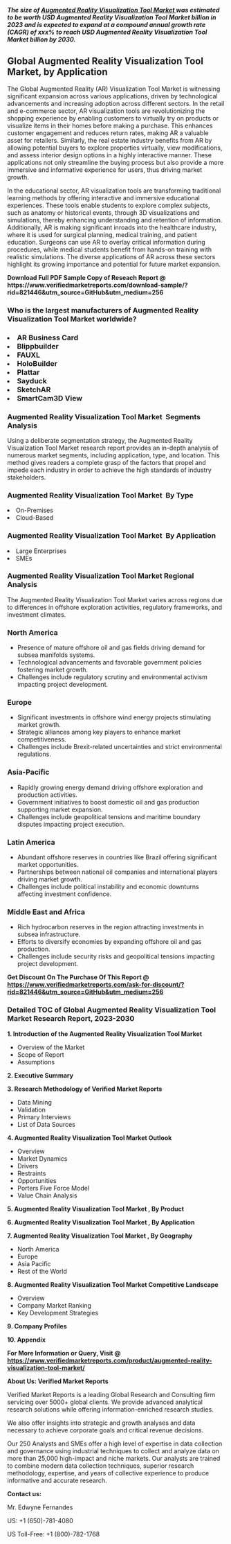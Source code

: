 <p><em><strong>The size of <a href="https://www.verifiedmarketreports.com/download-sample/?rid=821446&utm_source=GitHub&utm_medium=256" target="_blank">Augmented Reality Visualization Tool Market </a> was estimated to be worth USD Augmented Reality Visualization Tool Market billion in 2023 and is expected to expand at a compound annual growth rate (CAGR) of xxx% to reach USD Augmented Reality Visualization Tool Market billion by 2030.</strong></em><br /><h2>Global Augmented Reality Visualization Tool Market, by Application</h2><p>The Global Augmented Reality (AR) Visualization Tool Market is witnessing significant expansion across various applications, driven by technological advancements and increasing adoption across different sectors. In the retail and e-commerce sector, AR visualization tools are revolutionizing the shopping experience by enabling customers to virtually try on products or visualize items in their homes before making a purchase. This enhances customer engagement and reduces return rates, making AR a valuable asset for retailers. Similarly, the real estate industry benefits from AR by allowing potential buyers to explore properties virtually, view modifications, and assess interior design options in a highly interactive manner. These applications not only streamline the buying process but also provide a more immersive and informative experience for users, thus driving market growth.</p><p>In the educational sector, AR visualization tools are transforming traditional learning methods by offering interactive and immersive educational experiences. These tools enable students to explore complex subjects, such as anatomy or historical events, through 3D visualizations and simulations, thereby enhancing understanding and retention of information. Additionally, AR is making significant inroads into the healthcare industry, where it is used for surgical planning, medical training, and patient education. Surgeons can use AR to overlay critical information during procedures, while medical students benefit from hands-on training with realistic simulations. The diverse applications of AR across these sectors highlight its growing importance and potential for future market expansion.</p></p><p id="" class=""><strong>Download Full PDF Sample Copy of Reseach Report @ <a target="">https://www.verifiedmarketreports.com/download-sample/?rid=821446&utm_source=GitHub&utm_medium=256</a></strong></p><h3 id="" class="">Who is the largest manufacturers of&nbsp;Augmented Reality Visualization Tool Market worldwide?</h3><h3 class=""></Li><Li>AR Business Card</Li><Li> Blippbuilder</Li><Li> FAUXL</Li><Li> HoloBuilder</Li><Li> Plattar</Li><Li> Sayduck</Li><Li> SketchAR</Li><Li> SmartCam3D View</h3><h3 id="" class="">Augmented Reality Visualization Tool Market &nbsp;Segments Analysis</h3><p id="" class="">Using a deliberate segmentation strategy, the Augmented Reality Visualization Tool Market research report provides an in-depth analysis of numerous market segments, including application, type, and location. This method gives readers a complete grasp of the factors that propel and impede each industry in order to achieve the high standards of industry stakeholders.</p><h3 id="" class="">Augmented Reality Visualization Tool Market &nbsp;By Type</h3><p></Li><Li>On-Premises</Li><Li> Cloud-Based</p><h3 id="" class="">Augmented Reality Visualization Tool Market &nbsp;By Application</h3><p class=""></Li><Li>Large Enterprises</Li><Li> SMEs</p><h3 id="" class="">Augmented Reality Visualization Tool Market Regional Analysis</h3><p id="" class="">The Augmented Reality Visualization Tool Market varies across regions due to differences in offshore exploration activities, regulatory frameworks, and investment climates.</p><h3 id="" class="">North America</h3><ul><li>Presence of mature offshore oil and gas fields driving demand for subsea manifolds systems.</li><li>Technological advancements and favorable government policies fostering market growth.</li><li>Challenges include regulatory scrutiny and environmental activism impacting project development.</li></ul><h3 id="" class="">Europe</h3><ul><li>Significant investments in offshore wind energy projects stimulating market growth.</li><li>Strategic alliances among key players to enhance market competitiveness.</li><li>Challenges include Brexit-related uncertainties and strict environmental regulations.</li></ul><h3 id="" class="">Asia-Pacific</h3><ul><li>Rapidly growing energy demand driving offshore exploration and production activities.</li><li>Government initiatives to boost domestic oil and gas production supporting market expansion.</li><li>Challenges include geopolitical tensions and maritime boundary disputes impacting project execution.</li></ul><h3 id="" class="">Latin America</h3><ul><li>Abundant offshore reserves in countries like Brazil offering significant market opportunities.</li><li>Partnerships between national oil companies and international players driving market growth.</li><li>Challenges include political instability and economic downturns affecting investment confidence.</li></ul><h3 id="" class="">Middle East and Africa</h3><ul><li>Rich hydrocarbon reserves in the region attracting investments in subsea infrastructure.</li><li>Efforts to diversify economies by expanding offshore oil and gas production.</li><li>Challenges include security risks and geopolitical tensions impacting project development.</li></ul><p id="" class=""><strong>Get Discount On The Purchase Of This Report @ <a href="https://www.verifiedmarketreports.com/ask-for-discount/?rid=821446&utm_source=GitHub&utm_medium=256" target="_blank">https://www.verifiedmarketreports.com/ask-for-discount/?rid=821446&utm_source=GitHub&utm_medium=256</a></strong></p><h3 id="" class="">Detailed TOC of Global Augmented Reality Visualization Tool Market Research Report, 2023-2030</h3><p id="" class=""><strong>1. Introduction of the Augmented Reality Visualization Tool Market </strong></p><ul><li>Overview of the Market</li><li>Scope of Report</li><li>Assumptions</li></ul><p id="" class=""><strong>2. Executive Summary</strong></p><p id="" class=""><strong>3. Research Methodology of Verified Market Reports</strong></p><ul><li>Data Mining</li><li>Validation</li><li>Primary Interviews</li><li>List of Data Sources</li></ul><p id="" class=""><strong>4. Augmented Reality Visualization Tool Market Outlook</strong></p><ul><li>Overview</li><li>Market Dynamics</li><li>Drivers</li><li>Restraints</li><li>Opportunities</li><li>Porters Five Force Model</li><li>Value Chain Analysis</li></ul><p id="" class=""><strong>5. Augmented Reality Visualization Tool Market , By Product</strong></p><p id="" class=""><strong>6. Augmented Reality Visualization Tool Market , By Application</strong></p><p id="" class=""><strong>7. Augmented Reality Visualization Tool Market , By Geography</strong></p><ul><li>North America</li><li>Europe</li><li>Asia Pacific</li><li>Rest of the World</li></ul><p id="" class=""><strong>8. Augmented Reality Visualization Tool Market Competitive Landscape</strong></p><ul><li>Overview</li><li>Company Market Ranking</li><li>Key Development Strategies</li></ul><p id="" class=""><strong>9. Company Profiles</strong></p><p id="" class=""><strong>10. Appendix</strong></p><p id="" class=""><strong>For More Information or Query, Visit @ <a href="https://www.verifiedmarketreports.com/product/augmented-reality-visualization-tool-market/" target="_blank">https://www.verifiedmarketreports.com/product/augmented-reality-visualization-tool-market/</a></strong></p><p id="" class=""><strong>About Us: Verified Market Reports</strong></p><p id="" class="">Verified Market Reports is a leading Global Research and Consulting firm servicing over 5000+ global clients. We provide advanced analytical research solutions while offering information-enriched research studies.</p><p id="" class="">We also offer insights into strategic and growth analyses and data necessary to achieve corporate goals and critical revenue decisions.</p><p id="" class="">Our 250 Analysts and SMEs offer a high level of expertise in data collection and governance using industrial techniques to collect and analyze data on more than 25,000 high-impact and niche markets. Our analysts are trained to combine modern data collection techniques, superior research methodology, expertise, and years of collective experience to produce informative and accurate research.</p><p id="" class=""><strong>Contact us:</strong></p><p id="" class="">Mr. Edwyne Fernandes</p><p id="" class="">US: +1 (650)-781-4080</p><p id="" class="">US Toll-Free: +1 (800)-782-1768</p>
